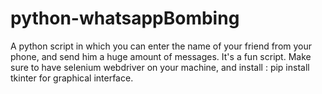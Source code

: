 # python-whatsappBombing
A python script in which you can enter the name of your friend from your phone, and send him a huge amount of messages. It's a fun script. Make sure to have selenium webdriver on your machine, and install : pip install tkinter for graphical interface.
